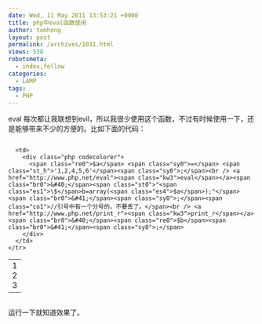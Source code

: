 ```yaml
---
date: Wed, 11 May 2011 13:53:21 +0000
title: php中eval函数使用
author: tomheng
layout: post
permalink: /archives/1031.html
views: 538
robotsmeta:
  - index,follow
categories:
  - LAMP
tags:
  - PHP
---
```

eval 每次都让我联想到evil，所以我很少使用这个函数，不过有时候使用一下，还是能够带来不少的方便的。比如下面的代码：

<div class="codecolorer-container php blackboard" style="overflow:auto;white-space:nowrap;">
  <table cellspacing="0" cellpadding="0">
    <tr>
      <td class="line-numbers">
        <div>
          1<br />2<br />3<br />
        </div>
      </td>
      
      <td>
        <div class="php codecolorer">
          <span class="re0">$a</span> <span class="sy0">=</span> <span class="st_h">'1,2,4,5,6'</span><span class="sy0">;</span><br /> <a href="http://www.php.net/eval"><span class="kw3">eval</span></a><span class="br0">&#40;</span><span class="st0">"<span class="es1">\$</span>b=array(<span class="es4">$a</span>);"</span><span class="br0">&#41;</span><span class="sy0">;</span><span class="co1">//引号中有一个分号的，不要丢了。</span><br /> <a href="http://www.php.net/print_r"><span class="kw3">print_r</span></a><span class="br0">&#40;</span><span class="re0">$b</span><span class="br0">&#41;</span><span class="sy0">;</span>
        </div>
      </td>
    </tr>
  </table>
</div>

运行一下就知道效果了。
